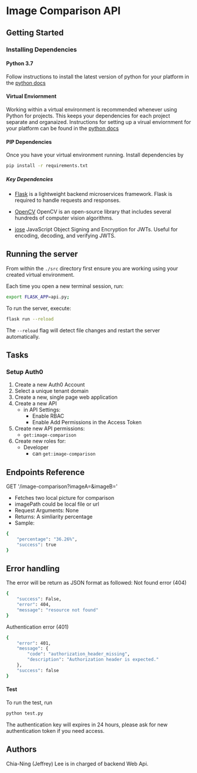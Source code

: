 # Image Comparison API

## Getting Started

### Installing Dependencies

#### Python 3.7

Follow instructions to install the latest version of python for your platform in the [python docs](https://docs.python.org/3/using/unix.html#getting-and-installing-the-latest-version-of-python)

#### Virtual Enviornment

Working within a virtual environment is recommended whenever using Python for projects. This keeps your dependencies for each project separate and organaized. Instructions for setting up a virual enviornment for your platform can be found in the [python docs](https://packaging.python.org/guides/installing-using-pip-and-virtual-environments/)

#### PIP Dependencies
Once you have your virtual environment running. Install dependencies by
```bash
pip install -r requirements.txt
```

##### Key Dependencies

- [Flask](http://flask.pocoo.org/)  is a lightweight backend microservices framework. Flask is required to handle requests and responses.

- [OpenCV](http://opencv.org) OpenCV is an open-source library that includes several hundreds of computer vision algorithms.

- [jose](https://python-jose.readthedocs.io/en/latest/) JavaScript Object Signing and Encryption for JWTs. Useful for encoding, decoding, and verifying JWTS.

## Running the server

From within the `./src` directory first ensure you are working using your created virtual environment.

Each time you open a new terminal session, run:

```bash
export FLASK_APP=api.py;
```

To run the server, execute:

```bash
flask run --reload
```

The `--reload` flag will detect file changes and restart the server automatically.

## Tasks

### Setup Auth0

1. Create a new Auth0 Account
2. Select a unique tenant domain
3. Create a new, single page web application
4. Create a new API
    - in API Settings:
        - Enable RBAC
        - Enable Add Permissions in the Access Token
5. Create new API permissions:
    - `get:image-comparison`
6. Create new roles for:
    - Developer
        - can `get:image-comparison`

## Endpoints Reference

GET '/image-comparison?imageA=<imagePath>&imageB=<imagePath>'
- Fetches two local picture for comparison
- imagePath could be local file or url
- Request Arguments: None
- Returns: A simliarity percentage
- Sample: 
```bash
{
    "percentage": "36.26%",
    "success": true
}
```

## Error handling

The error will be return as JSON format as followed:
Not found error (404)
```bash
{
    "success": False,
    "error": 404,
    "message": "resource not found"
}
```

Authentication error (401)
```bash
{
    "error": 401,
    "message": {
        "code": "authorization_header_missing",
        "description": "Authorization header is expected."
    },
    "success": false
}
```
#### Test
To run the test, run 
```bash
python test.py
```
The authentication key will expires in 24 hours, please ask for new authentication token if you need access.

## Authors
Chia-Ning (Jeffrey) Lee is in charged of backend Web Api.
